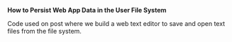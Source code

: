 **How to Persist Web App Data in the User File System**

Code used on post where we build a web text editor to save and open text files from the file system.
